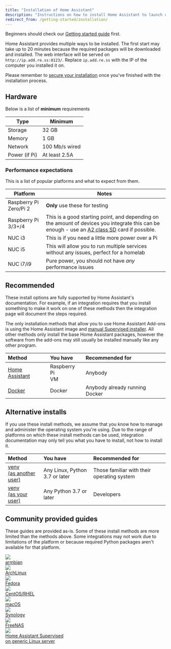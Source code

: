 ```yaml
---
title: "Installation of Home Assistant"
description: "Instructions on how to install Home Assistant to launch on start."
redirect_from: /getting-started/installation/
---
```


<div class='note'>

Beginners should check our [Getting started guide](/getting-started/) first.

</div>

Home Assistant provides multiple ways to be installed. The first start may take up to 20 minutes because the required packages will be downloaded and installed. The web interface will be served on `http://ip.add.re.ss:8123/`. Replace `ip.add.re.ss` with the IP of the computer you installed it on.

<div class='note warning'>

  Please remember to [secure your installation](/docs/configuration/securing/) once you've finished with the installation process.

</div>

## Hardware

Below is a list of **minimum** requirements

Type | Minimum
-- | --
Storage | 32 GB
Memory | 1 GB
Network | 100 Mb/s wired
Power (if Pi) | At least 2.5A

### Performance expectations

This is a list of popular platforms and what to expect from them.

Platform | Notes
-- | --
Raspberry Pi Zero/Pi 2 | **Only** use these for testing
Raspberry Pi 3/3+/4 | This is a good starting point, and depending on the amount of devices you integrate this can be enough - use an [A2 class SD](https://amzn.to/2X0Z2di) card if possible.
NUC i3 | This is if you need a little more power over a Pi
NUC i5 | This will allow you to run multiple services without any issues, perfect for a homelab
NUC i7/i9 | Pure power, you should not have *any* performance issues

## Recommended

These install options are fully supported by Home Assistant's documentation. For example, if an integration requires that you install something to make it work on one of these methods then the integration page will document the steps required.

<div class='note'>

The only installation methods that allow you to use Home Assistant Add-ons is using the Home Assistant image and [manual Supervised installer](/hassio/installation/#alternative-install-on-a-generic-linux-host). All other methods only install the base Home Assistant packages, however the software from the add-ons may still usually be installed manually like any other program.

</div>

**Method**|**You have**|**Recommended for**
:-----|:-----|:-----
[Home Assistant](/hassio/installation/)|Raspberry Pi<br>VM|Anybody
[Docker](/docs/installation/docker/)|Docker|Anybody already running Docker

## Alternative installs

If you use these install methods, we assume that you know how to manage and administer the operating system you're using. Due to the range of platforms on which these install methods can be used, integration documentation may only tell you what you have to install, not how to install it.

**Method**|**You have**|**Recommended for**
:-----|:-----|:-----
[venv<BR>(as another user)](/docs/installation/raspberry-pi/)|Any Linux, Python 3.7 or later|Those familiar with their operating system
[venv<BR>(as your user)](/docs/installation/virtualenv/)|Any Python 3.7 or later|Developers

## Community provided guides

These guides are provided as-is. Some of these install methods are more limited than the methods above. Some integrations may not work due to limitations of the platform or because required Python packages aren't available for that platform.

<div class="text-center hass-option-cards" markdown="0">
  <a class='option-card' href='/docs/installation/armbian/'>
    <div class='img-container'>
      <img src='/images/supported_brands/armbian.png' />
    </div>
    <div class='title'>armbian</div>
  </a>
  <a class='option-card' href='/docs/installation/archlinux/'>
    <div class='img-container'>
      <img src='/images/supported_brands/archlinux.png' />
    </div>
    <div class='title'>ArchLinux</div>
  </a>
  <a class='option-card' href='/docs/installation/fedora/'>
    <div class='img-container'>
      <img src='/images/supported_brands/fedora.png' />
    </div>
    <div class='title'>Fedora</div>
  </a>
  <a class='option-card' href='/docs/installation/centos/'>
    <div class='img-container'>
      <img src='/images/supported_brands/centos.png' />
    </div>
    <div class='title'>CentOS/RHEL</div>
  </a>
  <a class='option-card' href='/docs/installation/macos/'>
    <div class='img-container'>
      <img src='https://brands.home-assistant.io/ios/icon.png' />
    </div>
    <div class='title'>macOS</div>
  </a>
  <a class='option-card' href='/docs/installation/synology/'>
    <div class='img-container'>
      <img src='https://brands.home-assistant.io/synology/logo.png' />
    </div>
    <div class='title'>Synology</div>
  </a>
  <a class='option-card' href='/docs/installation/freenas/'>
    <div class='img-container'>
      <img src='/images/supported_brands/freenas.png' />
    </div>
    <div class='title'>FreeNAS</div>
  </a>
  <a class='option-card' href='/hassio/installation/#alternative-install-on-a-generic-linux-host'>
    <div class='img-container'>
      <img src='https://brands.home-assistant.io/homeassistant/icon.png' />
    </div>
    <div class='title'>Home Assistant Supervised <br> on generic Linux server</div>
  </a>
</div>
